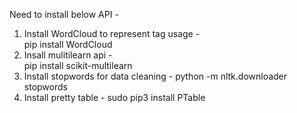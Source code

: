 Need to install below API - 

1. Install WordCloud to represent tag usage -  
pip install WordCloud
2. Insall mulitilearn api -  
pip install scikit-multilearn
3. Install stopwords for data cleaning - 
python -m nltk.downloader stopwords
4. Install pretty table - 
   sudo pip3 install PTable

